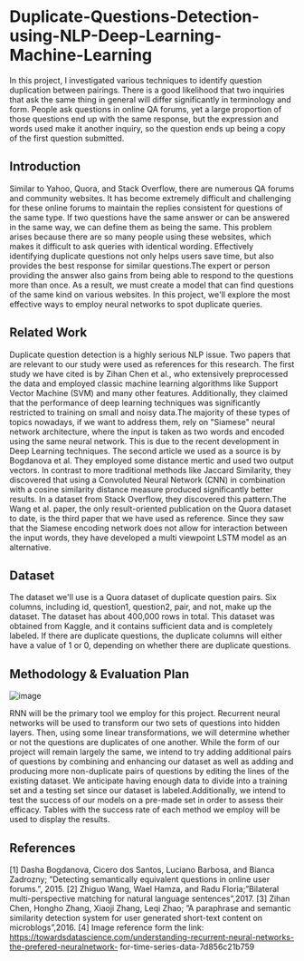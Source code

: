 # Duplicate-Questions-Detection-using-NLP-Deep-Learning-Machine-Learning
In this project, I investigated various techniques to identify question duplication between pairings. There is a good likelihood that two inquiries that ask the same thing in general will differ significantly in terminology and form. People ask questions in online QA forums, yet a large proportion of those questions end up with the same response, but the expression and words used make it another inquiry, so the question ends up being a copy of the first question submitted.
## Introduction
Similar to Yahoo, Quora, and Stack Overflow, there are numerous QA forums and community websites. It has become extremely difficult and challenging for these online forums to maintain the replies consistent for questions of the same type. If two questions have the same answer or can be answered in the same way, we can define them as being the same. This problem arises because there are so many people using these websites, which makes it difficult to ask queries with identical wording. Effectively identifying duplicate questions not only helps users save time, but also provides the best response for similar questions.The expert or person providing the answer also gains from being able to respond to the questions more than once. As a result, we must create a model that can find questions of the same kind on various websites. In this project, we'll explore the most effective ways to employ neural networks to spot duplicate queries.
## Related Work
Duplicate question detection is a highly serious NLP issue. Two papers that are relevant to our study were used as references for this research. The first study we have cited is by Zihan Chen et al., who extensively preprocessed the data and employed classic machine learning algorithms like Support Vector Machine (SVM) and many other features. Additionally, they claimed that the performance of deep learning techniques was significantly restricted to training on small and noisy data.The majority of these types of topics nowadays, if we want to address them, rely on "Siamese" neural network architecture, where the input is taken as two words and encoded using the same neural network. This is due to the recent development in Deep Learning techniques. The second article we used as a source is by Bogdanova et al. They employed some distance mertic and used two output vectors. In contrast to more traditional methods like Jaccard Similarity, they discovered that using a Convoluted Neural Network (CNN) in combination with a cosine similarity distance measure produced significantly better results. In a dataset from Stack Overflow, they discovered this pattern.The Wang et al. paper, the only result-oriented publication on the Quora dataset to date, is the third paper that we have used as reference. Since they saw that the Siamese encoding network does not allow for interaction between the input words, they have developed a multi viewpoint LSTM model as an alternative.
## Dataset
The dataset we'll use is a Quora dataset of duplicate question pairs. Six columns, including id, question1, question2, pair, and not, make up the dataset. The dataset has about 400,000 rows in total. This dataset was obtained from Kaggle, and it contains sufficient data and is completely labeled. If there are duplicate questions, the duplicate columns will either have a value of 1 or 0, depending on whether there are duplicate questions.
## Methodology & Evaluation Plan
![image](https://user-images.githubusercontent.com/52672685/192441046-5d4206b0-0f05-4eed-9e57-56a6a080b898.png)

RNN will be the primary tool we employ for this project. Recurrent neural networks will be used to transform our two sets of questions into hidden layers. Then, using some linear transformations, we will determine whether or not the questions are duplicates of one another. While the form of our project will remain largely the same, we intend to try adding additional pairs of questions by combining and enhancing our dataset as well as adding and producing more non-duplicate pairs of questions by editing the lines of the existing dataset. We anticipate having enough data to divide into a training set and a testing set since our dataset is labeled.Additionally, we intend to test the success of our models on a pre-made set in order to assess their efficacy. Tables with the success rate of each method we employ will be used to display the results.
## References
[1] Dasha Bogdanova, Cicero dos Santos, Luciano Barbosa, and Bianca Zadrozny; ”Detecting semantically equivalent questions in
online user forums.”, 2015.
[2] Zhiguo Wang, Wael Hamza, and Radu Floria;”Bilateral multi-perspective matching for natural language sentences”,2017.
[3] Zihan Chen, Hongho Zhang, Xiaoji Zhang, Leqi Zhao; ”A paraphrase and semantic similarity detection system for user generated
short-text content on microblogs”,2016.
[4] Image reference form the link: https://towardsdatascience.com/understanding-recurrent-neural-networks-the-prefered-neuralnetwork-
for-time-series-data-7d856c21b759
